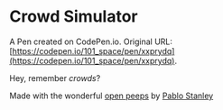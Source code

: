 # Crowd Simulator

A Pen created on CodePen.io. Original URL: [https://codepen.io/101_space/pen/xxprydq](https://codepen.io/101_space/pen/xxprydq).

Hey, remember _crowds_?

Made with the wonderful [open peeps](https://www.openpeeps.com/) by [Pablo Stanley](https://www.instagram.com/pablostanley/) 
